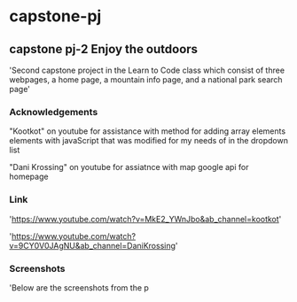# capstone-pj

## capstone pj-2 Enjoy the outdoors

'Second capstone project in the Learn to Code class which consist of three webpages, a home page, a mountain info page, and a national park search page'

### Acknowledgements

"Kootkot" on youtube for assistance with method for adding array elements elements with javaScript that was modified for my needs of in the dropdown list

"Dani Krossing" on youtube for assiatnce with map google api for homepage

### Link

'https://www.youtube.com/watch?v=MkE2_YWnJbo&ab_channel=kootkot'

'https://www.youtube.com/watch?v=9CY0V0JAgNU&ab_channel=DaniKrossing'

### Screenshots
'Below are the screenshots from the p
